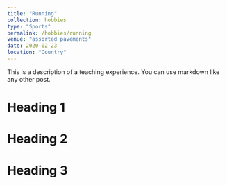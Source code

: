 ```yaml
---
title: "Running"
collection: hobbies
type: "Sports"
permalink: /hobbies/running
venue: "assorted pavements"
date: 2020-02-23
location: "Country"
---
```


This is a description of a teaching experience. You can use markdown like any other post.

Heading 1
======

Heading 2
======

Heading 3
======
